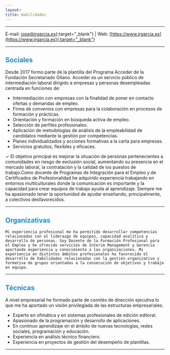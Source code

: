 ```yaml
---
layout: 
title: Habilidades
---
```


<hr size="5px" color="#268BD4" />

E-mail: [jose@jrgarcia.es](mailto:jose@jrgarcia.es){:target="_blank"} | Web: [https://www.jrgarcia.es](https://www.jrgarcia.es){:target="_blank"}  


<hr size="5px" color="#268BD4" />

<p><h2><span style="color:#268BD4">Sociales</span></h2></p>
	
Desde 2017 formo parte de la plantilla del Programa Acceder de la Fundación Secretariado Gitano. Acceder es un servicio público de intermediación laboral dirigido a empresas y personas desempleadas centrada en funciones de:

- Intermediación con empresas con la finalidad de poner en contacto ofertas y demandas de empleo.  
- Firma de convenios con empresas para la colaboración en procesos de formación y prácticas.  
- Orientación y formación en búsqueda activa de empleo.  
- Selección de perfiles profesionales.  
- Aplicación de metodologías de análisis de la empleabilidad de candidatos mediante la gestión por competencias.  
- Planes individualizados y acciones formativas a la carta para empresas.  
- Servicios gratuitos, flexibles y eficaces.

✓ El objetivo principal es mejorar la situación de personas pertenecientes a comunidades en riesgo de exclusión social, aumentando su presencia en el mercado laboral, la contratación y la calidad de los puestos de trabajo.Como docente de Programas de Integración para el Empleo y de Certificados de Profesionalidad he adquirido experiencia trabajando en entornos multiculturales donde la comunicación es importante y la capacidad para crear equipos de trabajo ayuda al aprendizaje. Siempre me ha apasionado tener la oportunidad de ayudar enseñando, principalmente, a colectivos desfavorecidos.  

<hr size="5px" color="#268BD4" />

<p><h2><span style="color:#268BD4">Organizativas</span></h2></p>
	
 	Mi experiencia profesional me ha permitido desarrollar competencias relacionadas con el liderazgo de equipos, capacidad analítica y desarrollo de personas. Soy Docente de la Formación Profesional para el Empleo y he ofrecido servicios de Interim Management y Gerencia aportando experiencia y conocimiento a las organizaciones. Mi experiencia en distintos ámbitos profesionales ha favorecido el desarrollo de habilidades relacionadas con la gestión organizativa y formativa de grupos orientadas a la consecución de objetivos y trabajo en equipo.  

<hr size="5px" color="#268BD4" />

<p><h2><span style="color:#268BD4">Técnicas</span></h2></p>
	
A nivel empresarial he formado parte de comités de dirección ejecutiva lo que me ha aportado un visión privilegiada de las estructuras empresariales. 

- Experto en ofimática y en sistemas profesionales de edición editoral. 
- Apasionado de la programación y desarrollo de aplicaciones. 
- En continuo aprendizaje en el ámbito de nuevas tecnologías, redes sociales, programación y educación.
- Experiencia en análisis técnico financiero.
- Experiencia en proyectos de gestión del desempeño de plantillas.

<hr size="5px" color="#268BD4" />
